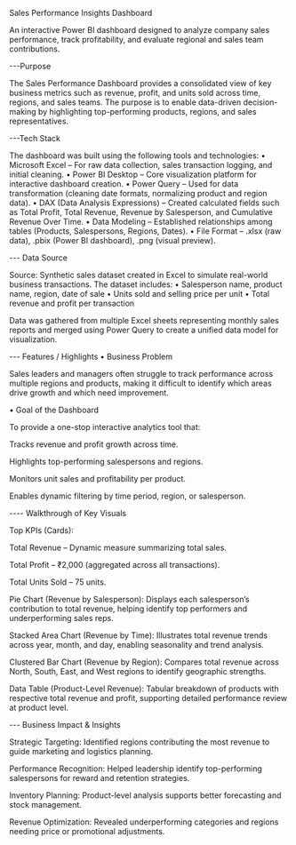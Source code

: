 Sales Performance Insights Dashboard

An interactive Power BI dashboard designed to analyze company sales performance, track profitability, and evaluate regional and sales team contributions.

---Purpose

The Sales Performance Dashboard provides a consolidated view of key business metrics such as revenue, profit, and units sold across time, regions, and sales teams. The purpose is to enable data-driven decision-making by highlighting top-performing products, regions, and sales representatives.

---Tech Stack

The dashboard was built using the following tools and technologies:
• Microsoft Excel – For raw data collection, sales transaction logging, and initial cleaning.
• Power BI Desktop – Core visualization platform for interactive dashboard creation.
• Power Query – Used for data transformation (cleaning date formats, normalizing product and region data).
• DAX (Data Analysis Expressions) – Created calculated fields such as Total Profit, Total Revenue, Revenue by Salesperson, and Cumulative Revenue Over Time.
• Data Modeling – Established relationships among tables (Products, Salespersons, Regions, Dates).
• File Format – .xlsx (raw data), .pbix (Power BI dashboard), .png (visual preview).

--- Data Source

Source: Synthetic sales dataset created in Excel to simulate real-world business transactions.
The dataset includes:
• Salesperson name, product name, region, date of sale
• Units sold and selling price per unit
• Total revenue and profit per transaction

Data was gathered from multiple Excel sheets representing monthly sales reports and merged using Power Query to create a unified data model for visualization.


--- Features / Highlights
• Business Problem

Sales leaders and managers often struggle to track performance across multiple regions and products, making it difficult to identify which areas drive growth and which need improvement.

• Goal of the Dashboard

To provide a one-stop interactive analytics tool that:

Tracks revenue and profit growth across time.

Highlights top-performing salespersons and regions.

Monitors unit sales and profitability per product.

Enables dynamic filtering by time period, region, or salesperson.

---- Walkthrough of Key Visuals

Top KPIs (Cards):

Total Revenue – Dynamic measure summarizing total sales.

Total Profit – ₹2,000 (aggregated across all transactions).

Total Units Sold – 75 units.

Pie Chart (Revenue by Salesperson):
Displays each salesperson’s contribution to total revenue, helping identify top performers and underperforming sales reps.

Stacked Area Chart (Revenue by Time):
Illustrates total revenue trends across year, month, and day, enabling seasonality and trend analysis.

Clustered Bar Chart (Revenue by Region):
Compares total revenue across North, South, East, and West regions to identify geographic strengths.

Data Table (Product-Level Revenue):
Tabular breakdown of products with respective total revenue and profit, supporting detailed performance review at product level.

--- Business Impact & Insights

Strategic Targeting: Identified regions contributing the most revenue to guide marketing and logistics planning.

Performance Recognition: Helped leadership identify top-performing salespersons for reward and retention strategies.

Inventory Planning: Product-level analysis supports better forecasting and stock management.

Revenue Optimization: Revealed underperforming categories and regions needing price or promotional adjustments.
